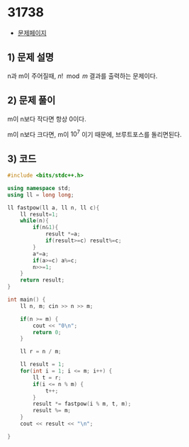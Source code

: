 # 31738
- [문제페이지](https://boj.kr/31738)

## 1) 문제 설명
n과 m이 주어질때, $n! \mod m$ 결과를 출력하는 문제이다.

## 2) 문제 풀이
m이 n보다 작다면 항상 0이다.

m이 n보다 크다면, m이 $10^7$ 이기 때문에, 브루트포스를 돌리면된다.

## 3) 코드
```cpp
#include <bits/stdc++.h>

using namespace std;
using ll = long long;

ll fastpow(ll a, ll n, ll c){
    ll result=1;
    while(n){
        if(n&1){
            result *=a;
            if(result>=c) result%=c;
        }
        a*=a;
        if(a>=c) a%=c;
        n>>=1;
    }
    return result;
}

int main() {
    ll n, m; cin >> n >> m;

    if(n >= m) {
        cout << "0\n";
        return 0;
    }

    ll r = n / m;

    ll result = 1;
    for(int i = 1; i <= m; i++) {
        ll t = r;
        if(i <= n % m) {
            t++;
        }
        result *= fastpow(i % m, t, m);
        result %= m;
    }
    cout << result << "\n";

}
```